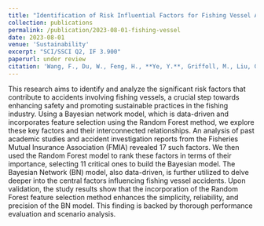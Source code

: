 ```yaml
---
title: "Identification of Risk Influential Factors for Fishing Vessel Accident using Claims Data from Fisheries Mutual Insurance Association"
collection: publications
permalink: /publication/2023-08-01-fishing-vessel
date: 2023-08-01
venue: 'Sustainability'
excerpt: "SCI/SSCI Q2, IF 3.900"
paperurl: under review
citation: 'Wang, F., Du, W., Feng, H., **Ye, Y.**, Griffoll, M., Liu, G.*, Zheng, P. (2023). &quot;Identification of risk influential factors for fishing vessel accident using claims data from fisheries mutual insurance association.&quot; <i>Sustainability</i>, under review.'
---
```


This research aims to identify and analyze the significant risk factors that contribute to accidents involving fishing vessels, a crucial step towards enhancing safety and promoting sustainable practices in the fishing industry. Using a Bayesian network model, which is data-driven and incorporates feature selection using the Random Forest method, we explore these key factors and their interconnected relationships. An analysis of past academic studies and accident investigation reports from the Fisheries Mutual Insurance Association (FMIA) revealed 17 such factors. We then used the Random Forest model to rank these factors in terms of their importance, selecting 11 critical ones to build the Bayesian model. The Bayesian Network (BN) model, also data-driven, is further utilized to delve deeper into the central factors influencing fishing vessel accidents. Upon validation, the study results show that the incorporation of the Random Forest feature selection method enhances the simplicity, reliability, and precision of the BN model. This finding is backed by thorough performance evaluation and scenario analysis.

